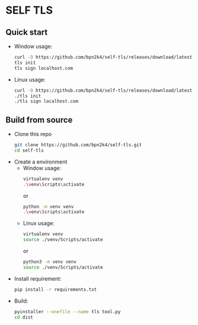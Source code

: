# SELF TLS

## Quick start
  - Window usage:
    ```bash
    curl -O https://github.com/bpn2k4/self-tls/releases/download/latest/tls.exe
    tls init
    tls sign localhost.com
    ```
  - Linux usage:
    ```bash
    curl -O https://github.com/bpn2k4/self-tls/releases/download/latest/tls
    ./tls init
    ./tls sign localhost.com
    ```
## Build from source
- Clone this repo
  ```bash
  git clone https://github.com/bpn2k4/self-tls.git
  cd self-tls
  ```
- Create a environment
  + Window usage:
    ```bash
    virtualenv venv
    .\venv\Scripts\activate
    ```
      or
    ```bash
    python -m venv venv
    .\venv\Scripts\activate
    ```
  + Linux usage:
    ```bash
    virtualenv venv
    source ./venv/Scripts/activate
    ```
    or
    ```bash
    python3 -m venv venv
    source ./venv/Scripts/activate
    ```
- Install requirement:
  ```bash
  pip install -r requirements.txt
  ```
- Build:
  ```bash
  pyinstaller --onefile --name tls tool.py
  cd dist
  ```